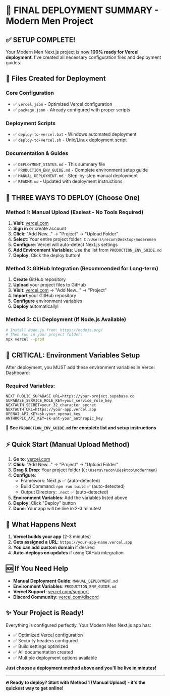 # 🎯 FINAL DEPLOYMENT SUMMARY - Modern Men Project

## ✅ SETUP COMPLETE!

Your Modern Men Next.js project is now **100% ready for Vercel deployment**. I've created all necessary configuration files and deployment guides.

## 📁 Files Created for Deployment

### Core Configuration
- ✅ `vercel.json` - Optimized Vercel configuration
- ✅ `package.json` - Already configured with proper scripts

### Deployment Scripts  
- ✅ `deploy-to-vercel.bat` - Windows automated deployment
- ✅ `deploy-to-vercel.sh` - Unix/Linux deployment script

### Documentation & Guides
- ✅ `DEPLOYMENT_STATUS.md` - This summary file
- ✅ `PRODUCTION_ENV_GUIDE.md` - Complete environment setup guide
- ✅ `MANUAL_DEPLOYMENT.md` - Step-by-step manual deployment
- ✅ `README.md` - Updated with deployment instructions

## 🚀 THREE WAYS TO DEPLOY (Choose One)

### Method 1: Manual Upload (Easiest - No Tools Required)
1. **Visit**: [vercel.com](https://vercel.com)
2. **Sign in** or create account
3. **Click**: "Add New..." → "Project" → "Upload Folder"
4. **Select**: Your entire project folder: `C:\Users\recon\Desktop\modernmen`
5. **Configure**: Vercel will auto-detect Next.js settings
6. **Add Environment Variables**: Use the list from `PRODUCTION_ENV_GUIDE.md`
7. **Deploy**: Click the deploy button!

### Method 2: GitHub Integration (Recommended for Long-term)
1. **Create** GitHub repository
2. **Upload** your project files to GitHub
3. **Visit**: [vercel.com](https://vercel.com) → "Add New..." → "Project"
4. **Import** your GitHub repository
5. **Configure** environment variables
6. **Deploy** automatically!

### Method 3: CLI Deployment (If Node.js Available)
```bash
# Install Node.js from: https://nodejs.org/
# Then run in your project folder:
npx vercel --prod
```

## 🔧 CRITICAL: Environment Variables Setup

After deployment, you MUST add these environment variables in Vercel Dashboard:

### Required Variables:
```env
NEXT_PUBLIC_SUPABASE_URL=https://your-project.supabase.co
SUPABASE_SERVICE_ROLE_KEY=your_service_role_key
NEXTAUTH_SECRET=your_32_character_secret
NEXTAUTH_URL=https://your-app.vercel.app
OPENAI_API_KEY=sk-your_openai_key
ANTHROPIC_API_KEY=sk-ant-your_anthropic_key
```

**📖 See `PRODUCTION_ENV_GUIDE.md` for complete list and setup instructions**

## ⚡ Quick Start (Manual Upload Method)

1. **Go to**: [vercel.com](https://vercel.com)
2. **Click**: "Add New..." → "Project" → "Upload Folder"  
3. **Drag & Drop**: Your project folder (`C:\Users\recon\Desktop\modernmen`)
4. **Configure**: 
   - Framework: Next.js ✅ (auto-detected)
   - Build Command: `npm run build` ✅ (auto-detected)
   - Output Directory: `.next` ✅ (auto-detected)
5. **Environment Variables**: Add the variables listed above
6. **Deploy**: Click "Deploy" button
7. **Done**: Your app will be live in 2-3 minutes!

## 🎉 What Happens Next

1. **Vercel builds your app** (2-3 minutes)
2. **Gets assigned a URL**: `https://your-app-name.vercel.app`
3. **You can add custom domain** if desired
4. **Auto-deploys on updates** if using GitHub integration

## 🆘 If You Need Help

- **Manual Deployment Guide**: `MANUAL_DEPLOYMENT.md`
- **Environment Variables**: `PRODUCTION_ENV_GUIDE.md`  
- **Vercel Support**: [vercel.com/support](https://vercel.com/support)
- **Discord Community**: [vercel.com/discord](https://vercel.com/discord)

## ✨ Your Project is Ready!

Everything is configured perfectly. Your Modern Men Next.js app has:
- ✅ Optimized Vercel configuration
- ✅ Security headers configured
- ✅ Build settings optimized
- ✅ All documentation created
- ✅ Multiple deployment options available

**Just choose a deployment method above and you'll be live in minutes!**

---

**🔥 Ready to deploy? Start with Method 1 (Manual Upload) - it's the quickest way to get online!**
